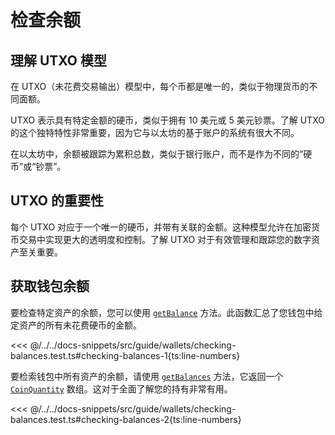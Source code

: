 # 检查余额

## 理解 UTXO 模型

在 UTXO（未花费交易输出）模型中，每个币都是唯一的，类似于物理货币的不同面额。

UTXO 表示具有特定金额的硬币，类似于拥有 10 美元或 5 美元钞票。了解 UTXO 的这个独特特性非常重要，因为它与以太坊的基于账户的系统有很大不同。

在以太坊中，余额被跟踪为累积总数，类似于银行账户，而不是作为不同的“硬币”或“钞票”。

## UTXO 的重要性

每个 UTXO 对应于一个唯一的硬币，并带有关联的金额。这种模型允许在加密货币交易中实现更大的透明度和控制。了解 UTXO 对于有效管理和跟踪您的数字资产至关重要。

## 获取钱包余额

要检查特定资产的余额，您可以使用 [`getBalance`](../../api/Account/Account.md#getbalance) 方法。此函数汇总了您钱包中给定资产的所有未花费硬币的金额。

<<< @/../../docs-snippets/src/guide/wallets/checking-balances.test.ts#checking-balances-1{ts:line-numbers}

要检索钱包中所有资产的余额，请使用 [`getBalances`](../../api/Account/Account.md#getbalances) 方法，它返回一个 [`CoinQuantity`](../../api/Account/index.md#coinquantity) 数组。这对于全面了解您的持有非常有用。

<<< @/../../docs-snippets/src/guide/wallets/checking-balances.test.ts#checking-balances-2{ts:line-numbers}
